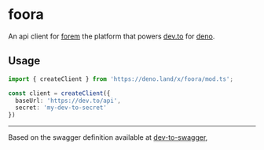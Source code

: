 # foora
 An api client for [forem](https://github.com/forem/forem) the platform that powers [dev.to](https://dev.to) for [deno](https://deno.land/). 
 
## Usage
 
```typescript
import { createClient } from 'https://deno.land/x/foora/mod.ts';

const client = createClient({
  baseUrl: 'https://dev.to/api',
  secret: 'my-dev-to-secret'
})
```


 ---
 
 Based on the swagger definition available at [dev-to-swagger](http://alfredosalzillo.me/dev-to-swagger/#/),
